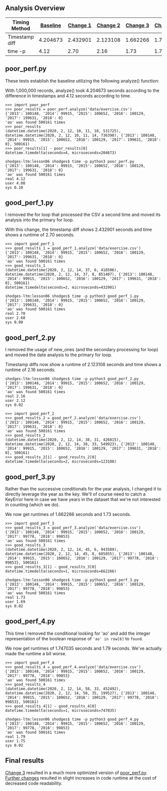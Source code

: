 ## Analysis Overview
| Timing Method  | [Baseline](#poor_perfpy) | [Change 1](#good_perf_1py) | [Change 2](#good_perf_2py) | [Change 3](#good_perf_3py) | [Change 4](#good_perf_4py) |
| -------------- | ------------------------ | -------------------------- | -------------------------- | -------------------------- | -------------------------- |
| Timestamp diff | 4.204673                 | 2.432901                   | 2.123108                   | 1.662266                   | 1.747035                   |
| time -p        | 4.12                     | 2.70                       | 2.16                       | 1.73                       | 1.79                       |
## poor_perf.py
These tests establish the baseline utilizing the following analyze() function:

With 1,000,000 records, analyze() took 4.204673 seconds according to the difference in timestamps and 4.12 seconds according to time.
```
>>> import poor_perf
>>> poor_results = poor_perf.analyze('data/exercise.csv')
{'2013': 100148, '2014': 99915, '2015': 100652, '2016': 100129, '2017': 199631, '2018': 0}
'ao' was found 500161 times
>>> poor_results
(datetime.datetime(2020, 2, 12, 10, 11, 10, 531725), datetime.datetime(2020, 2, 12, 10, 11, 14, 736398), {'2013': 100148, '2014': 99915, '2015': 100652, '2016': 100129, '2017': 199631, '2018': 0}, 500161)
>>> poor_results[1] - poor_results[0]
datetime.timedelta(seconds=4, microseconds=204673)
```
```
shodges-ltm:lesson06 shodges$ time -p python3 poor_perf.py
{'2013': 100148, '2014': 99915, '2015': 100652, '2016': 100129, '2017': 199631, '2018': 0}
'ao' was found 500161 times
real 4.12
user 4.00
sys 0.10
```

## good_perf_1.py
I removed the for loop that processed the CSV a second time and moved its analysis into the primary for loop.

With this change, the timestamp diff shows 2.432901 seconds and time shows a runtime of 2.70 seconds.
```
>>> import good_perf_1
>>> good_results_1 = good_perf_1.analyze('data/exercise.csv')
{'2013': 100148, '2014': 99915, '2015': 100652, '2016': 100129, '2017': 199631, '2018': 0}
'ao' was found 500161 times
>>> good_results_1
(datetime.datetime(2020, 2, 12, 14, 37, 6, 418506), datetime.datetime(2020, 2, 12, 14, 37, 8, 851407), {'2013': 100148, '2014': 99915, '2015': 100652, '2016': 100129, '2017': 199631, '2018': 0}, 500161)
datetime.timedelta(seconds=2, microseconds=432901)
```
```
shodges-ltm:lesson06 shodges$ time -p python3 good_perf_1.py
{'2013': 100148, '2014': 99915, '2015': 100652, '2016': 100129, '2017': 199631, '2018': 0}
'ao' was found 500161 times
real 2.70
user 2.60
sys 0.08
```

## good_perf_2.py
I removed the usage of new_ones (and the secondary processing for loop) and moved the date analysis to the primary for loop.

Timestamp diffs now show a runtime of 2.123108 seconds and time shows a runtime of 2.16 seconds.
```
shodges-ltm:lesson06 shodges$ time -p python3 good_perf_2.py
{'2013': 100148, '2014': 99915, '2015': 100652, '2016': 100129, '2017': 199631, '2018': 0}
'ao' was found 500161 times
real 2.16
user 2.12
sys 0.02
```
```
>>> import good_perf_2
>>> good_results_2 = good_perf_2.analyze('data/exercise.csv')
{'2013': 100148, '2014': 99915, '2015': 100652, '2016': 100129, '2017': 199631, '2018': 0}
'ao' was found 500161 times
>>> good_results_2
(datetime.datetime(2020, 2, 12, 14, 38, 31, 426815), datetime.datetime(2020, 2, 12, 14, 38, 33, 549923), {'2013': 100148, '2014': 99915, '2015': 100652, '2016': 100129, '2017': 199631, '2018': 0}, 500161)
>>> good_results_2[1] - good_results_2[0]
datetime.timedelta(seconds=2, microseconds=123108)
```

## good_perf_3.py
Rather than the successive conditionals for the year analysis, I changed it to directly leverage the year as the key.  We'll of course need to catch a KeyError here in case we have years in the dataset that we're not interested in counting (which we do).

We now get runtimes of 1.662266 seconds and 1.73 seconds.
```
>>> import good_perf_3
>>> good_results_3 = good_perf_3.analyze('data/exercise.csv')
{'2013': 100148, '2014': 99915, '2015': 100652, '2016': 100129, '2017': 99778, '2018': 99853}
'ao' was found 500161 times
>>> good_results_3
(datetime.datetime(2020, 2, 12, 14, 45, 6, 943589), datetime.datetime(2020, 2, 12, 14, 45, 8, 605855), {'2013': 100148, '2014': 99915, '2015': 100652, '2016': 100129, '2017': 99778, '2018': 99853}, 500161)
>>> good_results_3[1] - good_results_3[0]
datetime.timedelta(seconds=1, microseconds=662266)
```
```
shodges-ltm:lesson06 shodges$ time -p python3 good_perf_3.py
{'2013': 100148, '2014': 99915, '2015': 100652, '2016': 100129, '2017': 99778, '2018': 99853}
'ao' was found 500161 times
real 1.73
user 1.69
sys 0.02
```

## good_perf_4.py
This time I removed the conditional looking for 'ao' and add the integer representation of the boolean response of ```'ao' in row[6]``` to ```found```.

We now get runtimes of 1.747035 seconds and 1.79 seconds.  We've actually made the runtime a bit worse.
```
>>> import good_perf_4
>>> good_results_4 = good_perf_4.analyze('data/exercise.csv')
{'2013': 100148, '2014': 99915, '2015': 100652, '2016': 100129, '2017': 99778, '2018': 99853}
'ao' was found 500161 times
>>> good_results_4
(datetime.datetime(2020, 2, 12, 14, 58, 33, 452492), datetime.datetime(2020, 2, 12, 14, 58, 35, 199527), {'2013': 100148, '2014': 99915, '2015': 100652, '2016': 100129, '2017': 99778, '2018': 99853}, 500161)
>>> good_results_4[1] - good_results_4[0]
datetime.timedelta(seconds=1, microseconds=747035)
```
```
shodges-ltm:lesson06 shodges$ time -p python3 good_perf_4.py
{'2013': 100148, '2014': 99915, '2015': 100652, '2016': 100129, '2017': 99778, '2018': 99853}
'ao' was found 500161 times
real 1.79
user 1.75
sys 0.02
```

## Final results
[Change 3](#good_perf_3py) resulted in a much more optimized version of [poor_perf.py](#poor_perfpy).  [Further changes](#good_perf_4py) resulted in slight increases in code runtime at the cost of decreased code readability.

